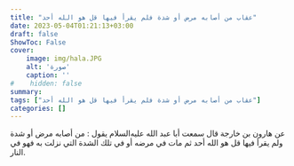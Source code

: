 ```yaml
---
title: "عقاب من أصابه مرض أو شدة فلم يقرأ فيها قل هو الله أحد"
date: 2023-05-04T01:21:13+03:00
draft: false
ShowToc: False
cover:
    image: img/hala.JPG
    alt: 'صورة'
    caption: ''
#    hidden: false
summary: 
tags: ["عقاب من أصابه مرض أو شدة فلم يقرأ فيها قل هو الله أحد"]
categories: []
---
```

عن هارون بن خارجة قال سمعت أبا عبد الله عليه‌السلام يقول : من
أصابه مرض أو شدة ولم يقرأ فيها قل هو الله أحد ثم مات في مرضه
أو في تلك الشدة التي نزلت به فهو في النار.

